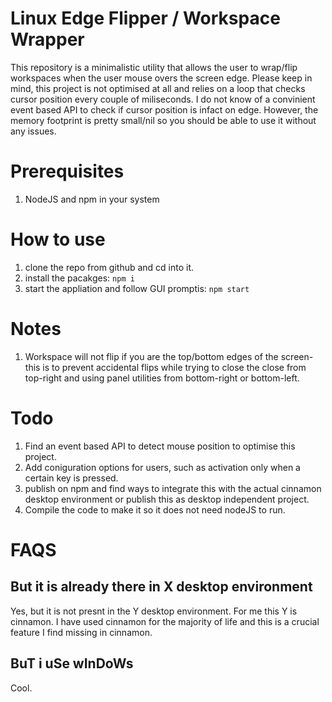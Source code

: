 # Linux Edge Flipper / Workspace Wrapper

This repository is a minimalistic utility that allows the user to wrap/flip workspaces when the user mouse overs the screen edge. Please keep in mind, this project is not optimised at all and relies on a loop that checks cursor position every couple of miliseconds. I do not know of a convinient event based API to check if cursor position is infact on edge. However, the memory footprint is pretty small/nil so you should be able to use it without any issues.

# Prerequisites

1. NodeJS and npm in your system

# How to use

1. clone the repo from github and cd into it.
2. install the pacakges: `npm i`
3. start the appliation and follow GUI promptis: `npm start`

# Notes

1. Workspace will not flip if you are the top/bottom edges of the screen- this is to prevent accidental flips while trying to close the close from top-right and using panel utilities from bottom-right or bottom-left.

# Todo

1. Find an event based API to detect mouse position to optimise this project.
2. Add coniguration options for users, such as activation only when a certain key is pressed.
3. publish on npm and find ways to integrate this with the actual cinnamon desktop environment or publish this as desktop independent project.
4. Compile the code to make it so it does not need nodeJS to run.

# FAQS

## But it is already there in X desktop environment

Yes, but it is not presnt in the Y desktop environment. For me this Y is cinnamon. I have used cinnamon for the majority of life and this is a crucial feature I find missing in cinnamon.

## BuT i uSe wInDoWs

Cool.
